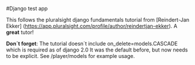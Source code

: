 #Django test app

This follows the pluralsight django fundamentals tutorial from [Reindert-Jan Ekker]
(https://app.pluralsight.com/profile/author/reindertjan-ekker). A **great** tutor!

**Don´t forget**:
The tutorial doesn´t include
on_delete=models.CASCADE
which is required as of django 2.0
It was the default before, but now needs to be explicit.  See /player/models for example usage.